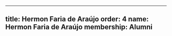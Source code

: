 ---
  title: Hermon Faria de Araújo
  order: 4
  name: Hermon Faria de Araújo
  membership: Alumni
  ---
  